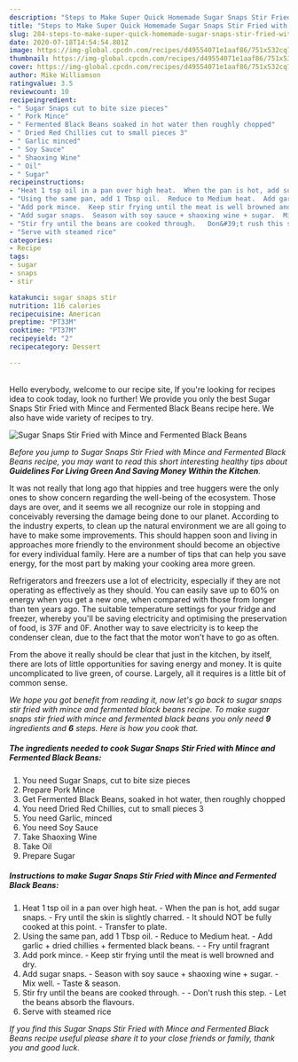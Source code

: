 ```yaml
---
description: "Steps to Make Super Quick Homemade Sugar Snaps Stir Fried with Mince and Fermented Black Beans"
title: "Steps to Make Super Quick Homemade Sugar Snaps Stir Fried with Mince and Fermented Black Beans"
slug: 284-steps-to-make-super-quick-homemade-sugar-snaps-stir-fried-with-mince-and-fermented-black-beans
date: 2020-07-18T14:54:54.801Z
image: https://img-global.cpcdn.com/recipes/d49554071e1aaf86/751x532cq70/sugar-snaps-stir-fried-with-mince-and-fermented-black-beans-recipe-main-photo.jpg
thumbnail: https://img-global.cpcdn.com/recipes/d49554071e1aaf86/751x532cq70/sugar-snaps-stir-fried-with-mince-and-fermented-black-beans-recipe-main-photo.jpg
cover: https://img-global.cpcdn.com/recipes/d49554071e1aaf86/751x532cq70/sugar-snaps-stir-fried-with-mince-and-fermented-black-beans-recipe-main-photo.jpg
author: Mike Williamson
ratingvalue: 3.5
reviewcount: 10
recipeingredient:
- " Sugar Snaps cut to bite size pieces"
- " Pork Mince"
- " Fermented Black Beans soaked in hot water then roughly chopped"
- " Dried Red Chillies cut to small pieces 3"
- " Garlic minced"
- " Soy Sauce"
- " Shaoxing Wine"
- " Oil"
- " Sugar"
recipeinstructions:
- "Heat 1 tsp oil in a pan over high heat.  When the pan is hot, add sugar snaps.  Fry until the skin is slightly charred.  It should NOT be fully cooked at this point.  Transfer to plate."
- "Using the same pan, add 1 Tbsp oil.  Reduce to Medium heat.  Add garlic + dried chillies + fermented black beans.   Fry until fragrant"
- "Add pork mince.  Keep stir frying until the meat is well browned and dry."
- "Add sugar snaps.  Season with soy sauce + shaoxing wine + sugar.  Mix well.  Taste &amp; season."
- "Stir fry until the beans are cooked through.   Don&#39;t rush this step.  Let the beans absorb the flavours."
- "Serve with steamed rice"
categories:
- Recipe
tags:
- sugar
- snaps
- stir

katakunci: sugar snaps stir 
nutrition: 116 calories
recipecuisine: American
preptime: "PT33M"
cooktime: "PT37M"
recipeyield: "2"
recipecategory: Dessert

---
```

<br>
Hello everybody, welcome to our recipe site, If you're looking for recipes idea to cook today, look no further! We provide you only the best Sugar Snaps Stir Fried with Mince and Fermented Black Beans recipe here. We also have wide variety of recipes to try.
<br>


![Sugar Snaps Stir Fried with Mince and Fermented Black Beans](https://img-global.cpcdn.com/recipes/d49554071e1aaf86/751x532cq70/sugar-snaps-stir-fried-with-mince-and-fermented-black-beans-recipe-main-photo.jpg)

<i>Before you jump to Sugar Snaps Stir Fried with Mince and Fermented Black Beans recipe, you may want to read this short interesting healthy tips about 
<strong>Guidelines For Living Green And Saving Money Within the Kitchen</strong>.</i>
</br>

It was not really that long ago that hippies and tree huggers were the only ones to show concern regarding the well-being of the ecosystem. Those days are over, and it seems we all recognize our role in stopping and conceivably reversing the damage being done to our planet. According to the industry experts, to clean up the natural environment we are all going to have to make some improvements. This should happen soon and living in approaches more friendly to the environment should become an objective for every individual family. Here are a number of tips that can help you save energy, for the most part by making your cooking area more green.

Refrigerators and freezers use a lot of electricity, especially if they are not operating as effectively as they should. You can easily save up to 60% on energy when you get a new one, when compared with those from longer than ten years ago. The suitable temperature settings for your fridge and freezer, whereby you'll be saving electricity and optimising the preservation of food, is 37F and 0F. Another way to save electricity is to keep the condenser clean, due to the fact that the motor won't have to go as often.

From the above it really should be clear that just in the kitchen, by itself, there are lots of little opportunities for saving energy and money. It is quite uncomplicated to live green, of course. Largely, all it requires is a little bit of common sense.


<i>We hope you got benefit from reading it, now let's go back to sugar snaps stir fried with mince and fermented black beans recipe. To make sugar snaps stir fried with mince and fermented black beans you only need <strong>9</strong> ingredients and <strong>6</strong> steps. Here is how you cook that.
</i>

##### The ingredients needed to cook Sugar Snaps Stir Fried with Mince and Fermented Black Beans:

1. You need  Sugar Snaps, cut to bite size pieces
1. Prepare  Pork Mince
1. Get  Fermented Black Beans, soaked in hot water, then roughly chopped
1. You need  Dried Red Chillies, cut to small pieces 3
1. You need  Garlic, minced
1. You need  Soy Sauce
1. Take  Shaoxing Wine
1. Take  Oil
1. Prepare  Sugar


##### Instructions to make Sugar Snaps Stir Fried with Mince and Fermented Black Beans:

1. Heat 1 tsp oil in a pan over high heat.  - When the pan is hot, add sugar snaps.  - Fry until the skin is slightly charred.  - It should NOT be fully cooked at this point.  - Transfer to plate.
1. Using the same pan, add 1 Tbsp oil.  - Reduce to Medium heat.  - Add garlic + dried chillies + fermented black beans.  -  - Fry until fragrant
1. Add pork mince.  - Keep stir frying until the meat is well browned and dry.
1. Add sugar snaps.  - Season with soy sauce + shaoxing wine + sugar.  - Mix well.  - Taste &amp; season.
1. Stir fry until the beans are cooked through.  -  - Don&#39;t rush this step.  - Let the beans absorb the flavours.
1. Serve with steamed rice


<i>If you find this Sugar Snaps Stir Fried with Mince and Fermented Black Beans recipe useful please share it to your close friends or family, thank you and good luck.</i>

